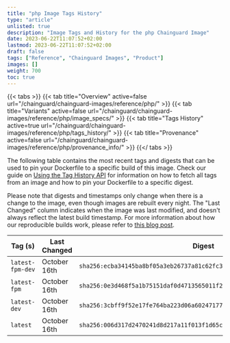 ```yaml
---
title: "php Image Tags History"
type: "article"
unlisted: true
description: "Image Tags and History for the php Chainguard Image"
date: 2023-06-22T11:07:52+02:00
lastmod: 2023-06-22T11:07:52+02:00
draft: false
tags: ["Reference", "Chainguard Images", "Product"]
images: []
weight: 700
toc: true
---
```


{{< tabs >}}
{{< tab title="Overview" active=false url="/chainguard/chainguard-images/reference/php/" >}}
{{< tab title="Variants" active=false url="/chainguard/chainguard-images/reference/php/image_specs/" >}}
{{< tab title="Tags History" active=true url="/chainguard/chainguard-images/reference/php/tags_history/" >}}
{{< tab title="Provenance" active=false url="/chainguard/chainguard-images/reference/php/provenance_info/" >}}
{{</ tabs >}}

The following table contains the most recent tags and digests that can be used to pin your Dockerfile to a specific build of this image. Check our guide on [Using the Tag History API](/chainguard/chainguard-images/using-the-tag-history-api/) for information on how to fetch all tags from an image and how to pin your Dockerfile to a specific digest.

Please note that digests and timestamps only change when there is a change to the image, even though images are rebuilt every night. The "Last Changed" column indicates when the image was last modified, and doesn't always reflect the latest build timestamp. For more information about how our reproducible builds work, please refer to [this blog post](https://www.chainguard.dev/unchained/reproducing-chainguards-reproducible-image-builds).

| Tag (s)           | Last Changed | Digest                                                                    |
|-------------------|--------------|---------------------------------------------------------------------------|
|  `latest-fpm-dev` | October 16th | `sha256:ecba34145ba8bf05a3eb26737a81c62fc30e12fc3262abd45429faf124aee6d1` |
|  `latest-fpm`     | October 16th | `sha256:0e3d468f5a1b75151daf0d4713565011f2272a8e3819c1621f423c84e2de8e29` |
|  `latest-dev`     | October 16th | `sha256:3cbff9f52e17fe764ba223d06a602471774af84276ea87131691c040face2b36` |
|  `latest`         | October 16th | `sha256:006d317d2470241d8d217a11f013f1d65c5d5b6b361ddb2b59784cf699c7f3a3` |

